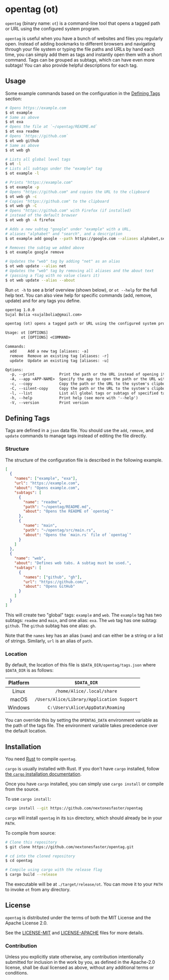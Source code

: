 # opentag (ot)

`opentag` (binary name: `ot`) is a command-line tool that opens a tagged path or URL using the configured system program.

`opentag` is useful when you have a bunch of websites and files you regularly open. Instead of adding bookmarks to different browsers and navigating through your file system or typing the file paths and URLs by hand each time, you can simply add them as tags and instantly open them with a short command. Tags can be grouped as subtags, which can have even more subtags! You can also provide helpful descriptions for each tag.

## Usage

Some example commands based on the configuration in the [Defining Tags](#defining-tags) section:

```sh
# Opens https://example.com
$ ot example
# Same as above
$ ot exa
# Opens the file at `~/opentag/README.md`
$ ot exa readme
# Opens `https://github.com`
$ ot web github
# Same as above
$ ot web gh

# Lists all global level tags
$ ot -l
# Lists all subtags under the "example" tag
$ ot example -l

# Prints "https://example.com"
$ ot example -p
# Opens "https://github.com" and copies the URL to the clipboard
$ ot web gh -c
# Copies "https://github.com" to the clipboard
$ ot web gh -C
# Opens "https://github.com" with Firefox (if installed)
# instead of the default browser
$ ot web gh -A firefox

# Adds a new subtag "google" under "example" with a URL,
# aliases "alphabet" and "search", and a description
$ ot example add google --path https://google.com --aliases alphabet,search --about "Opens google.com"

# Removes the subtag we added above
$ ot example google remove

# Updates the "web" tag by adding "net" as an alias
$ ot web update --alias net
# Updates the "web" tag by removing all aliases and the about text
# (passing a flag with no value clears it)
$ ot web update --alias --about
```

Run `ot -h` to see a brief overview (shown below), or `ot --help` for the full help text. You can also view help for specific commands (add, remove, update) and for any tags you define.

```txt
opentag 1.0.0
Sujal Bolia <sujalbolia@gmail.com>

opentag (ot) opens a tagged path or URL using the configured system program.

Usage: ot [OPTIONS]
       ot [OPTIONS] <COMMAND>

Commands:
  add     Add a new tag [aliases: -a]
  remove  Remove an existing tag [aliases: -r]
  update  Update an existing tag [aliases: -u]

Options:
  -p, --print           Print the path or the URL instead of opening it
  -A, --app <APP-NAME>  Specify the app to open the path or the URL with
  -c, --copy            Copy the path or the URL to the system's clipboard
  -C, --silent-copy     Copy the path or the URL to the system's clipboard without opening the path
  -l, --list            List all global tags or subtags of specified tag
  -h, --help            Print help (see more with '--help')
  -V, --version         Print version
```

## Defining Tags

Tags are defined in a `json` data file. You should use the `add`, `remove`, and `update` commands to manage tags instead of editing the file directly.

### Structure

The structure of the configuration file is described in the following example.

```json
[
  {
    "names": ["example", "exa"],
    "url": "https://example.com",
    "about": "Opens example.com",
    "subtags": [
      {
        "name": "readme",
        "path": "~/opentag/README.md",
        "about": "Opens the README of `opentag`"
      },
      {
        "name": "main",
        "path": "~/opentag/src/main.rs",
        "about": "Opens the `main.rs` file of `opentag`"
      }
    ]
  },
  {
    "name": "web",
    "about": "Defines web tabs. A subtag must be used.",
    "subtags": [
      {
        "names": ["github", "gh"],
        "url": "https://github.com/",
        "about": "Opens GitHub"
      }
    ]
  }
]
```

This will create two "global" tags: `example` and `web`. The `example` tag has two subtags: `readme` and `main`, and one alias: `exa`. The `web` tag has one subtag: `github`. The `github` subtag has one alias: `gh`.

Note that the `names` key has an alias (`name`) and can either be a string or a list of strings. Similarly, `url` is an alias of `path`.

### Location

By default, the location of this file is `$DATA_DIR/opentag/tags.json` where `$DATA_DIR` is as follows:

| Platform |                `$DATA_DIR`                 |
| :------: | :----------------------------------------: |
|  Linux   |         `/home/Alice/.local/share`         |
|  macOS   | `/Users/Alice/Library/Application Support` |
| Windows  |      `C:\Users\Alice\AppData\Roaming`      |

You can override this by setting the `OPENTAG_DATA` environment variable as the path of the tags file. The environment variable takes precedence over the default location.

## Installation

You need [Rust][rust] to compile `opentag`.

`cargo` is usually installed with Rust. If you don't have `cargo` installed, follow [the `cargo` installation documentation][cargo].

Once you have `cargo` installed, you can simply use `cargo install` or compile from the source.

To use `cargo install`:

```sh
cargo install --git https://github.com/nextonesfaster/opentag
```

`cargo` will install `opentag` in its `bin` directory, which should already be in your `PATH`.

To compile from source:

```sh
# Clone this repository
$ git clone https://github.com/nextonesfaster/opentag.git

# cd into the cloned repository
$ cd opentag

# Compile using cargo with the release flag
$ cargo build --release
```

The executable will be at `./target/release/ot`. You can move it to your `PATH` to invoke `ot` from any directory.

## License

`opentag` is distributed under the terms of both the MIT License and the Apache License 2.0.

See the [LICENSE-MIT][mit] and [LICENSE-APACHE][apache] files for more details.

### Contribution

Unless you explicitly state otherwise, any contribution intentionally submitted for inclusion in the work by you, as defined in the Apache-2.0 license, shall be dual licensed as above, without any additional terms or conditions.

[rust]: https://www.rust-lang.org/tools/install
[cargo]: https://doc.rust-lang.org/cargo/getting-started/installation.html
[mit]: LICENSE-MIT
[apache]: LICENSE-APACHE
